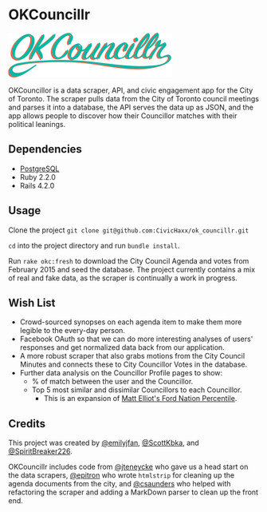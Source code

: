 # OKCouncillr
![OKCouncillr](app/assets/images/ok-councillr-logo.svg)

OKCouncillor is a data scraper, API, and civic engagement app for the City of Toronto. The scraper pulls data from the City of Toronto council meetings and parses it into a database, the API serves the data up as JSON, and the app allows people to discover how their Councillor matches with their political leanings.

## Dependencies
- [PostgreSQL](http://www.postgresql.org/)
- Ruby 2.2.0
- Rails 4.2.0

## Usage

Clone the project
`git clone git@github.com:CivicHaxx/ok_councillr.git`

`cd` into the project directory and run `bundle install`.

Run `rake okc:fresh` to download the City Council Agenda and votes from February 2015 and seed the database. The project currently contains a mix of real and fake data, as the scraper is continually a work in progress. 

## Wish List
- Crowd-sourced synopses on each agenda item to make them more legible to the every-day person.
- Facebook OAuth so that we can do more interesting analyses of users' responses and get normalized data back from our application.
- A more robust scraper that also grabs motions from the City Council Minutes and connects these to City Councillor Votes in the database. 
- Further data analysis on the Councillor Profile pages to show:
  + % of match between the user and the Councillor.
  + Top 5 most similar and dissimilar Councillors to each Councillor.
    * This is an expansion of [Matt Elliot's Ford Nation Percentile](matt).

## Credits
This project was created by [@emilyjfan](https://github.com/emilyjfan), [@ScottKbka](https://github.com/ScottKbka), and [@SpiritBreaker226](https://github.com/SpiritBreaker226).

OKCouncillr includes code from [@jteneycke](https://github.com/jteneycke) who gave us a head start on the data scrapers, [@epitron](https://github.com/epitron) who wrote `htmlstrip` for cleaning up the agenda documents from the city, and [@csaunders](https://github.com/csaunders) who helped with refactoring the scraper and adding a MarkDown parser to clean up the front end.


[matt]: https://docs.google.com/spreadsheets/d/15MGvjaWaEZUbNk9MxTuoI_oJQ_dVFt-bOyoHHT3YFS8/edit
